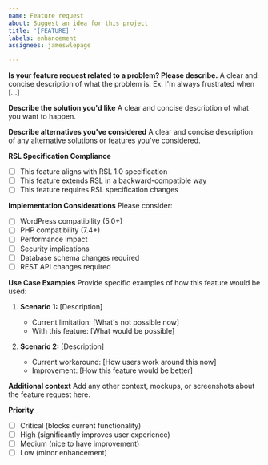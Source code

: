 ```yaml
---
name: Feature request
about: Suggest an idea for this project
title: '[FEATURE] '
labels: enhancement
assignees: jameswlepage

---
```


**Is your feature request related to a problem? Please describe.**
A clear and concise description of what the problem is. Ex. I'm always frustrated when [...]

**Describe the solution you'd like**
A clear and concise description of what you want to happen.

**Describe alternatives you've considered**
A clear and concise description of any alternative solutions or features you've considered.

**RSL Specification Compliance**
- [ ] This feature aligns with RSL 1.0 specification
- [ ] This feature extends RSL in a backward-compatible way  
- [ ] This feature requires RSL specification changes

**Implementation Considerations**
Please consider:
- [ ] WordPress compatibility (5.0+)
- [ ] PHP compatibility (7.4+)
- [ ] Performance impact
- [ ] Security implications
- [ ] Database schema changes required
- [ ] REST API changes required

**Use Case Examples**
Provide specific examples of how this feature would be used:

1. **Scenario 1:** [Description]
   - Current limitation: [What's not possible now]
   - With this feature: [What would be possible]

2. **Scenario 2:** [Description]
   - Current workaround: [How users work around this now]  
   - Improvement: [How this feature would be better]

**Additional context**
Add any other context, mockups, or screenshots about the feature request here.

**Priority**
- [ ] Critical (blocks current functionality)
- [ ] High (significantly improves user experience)
- [ ] Medium (nice to have improvement)
- [ ] Low (minor enhancement)